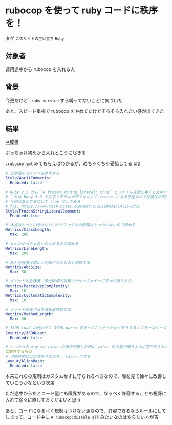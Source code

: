 # rubocop を使って ruby コードに秩序を！

タグ `このサイトの生い立ち` `Ruby`

## 対象者

運用途中から rubocop を入れる人

## 背景

今更だけど `.ruby-version` すら縛ってないことに気づいた

あと、スピード重視で rubocop をやめてたけどそろそろ入れたい感が出てきた

## 結果

[→成果](https://github.com/shimomuh/shimomuh.github.io/commit/b0bfa1f4c30137969d1bdc0d22f59b424946258b)

ぶっちゃけ初めから入れとこうに尽きる

`.rubocop.yml` みてもらえばわかるが、めちゃくちゃ妥協してる orz

```yml
# 日本語のコメントを許可する
Style/AsciiComments:
  Enabled: false

# Ruby 2.3 から `# frozen_string_literal: true` とファイル先頭に書くと文字リテラルが>デフォルトで freeze されるようになる
# これは Ruby 3.0 で文字リテラルがデフォルトで freeze になる予定なので互換性の問題も>あって移行シミュレーションが可能なように導入されている
# 今回はあえて気にして true にしてみる
# fyi: https://www.task-notes.com/entry/20160831/1472572735
Style/FrozenStringLiteralComment:
  Enabled: true

# 本当はもっと小分けしたいがリファクタの時間はもったいないので諦める
Metrics/ClassLength:
  Max: 200

# なんかめっちゃ長いのもあるので諦める
Metrics/LineLength:
  Max: 200

# 割と危険度が高いと判断されたものも許容する
Metrics/AbcSize:
  Max: 50

# メソッドの危険度（多分破壊的処理とかめっちゃやってるから怒られる）
Metrics/PerceivedComplexity:
  Max: 10
Metrics/CyclomaticComplexity:
  Max: 10

# メソッドの長さはある程度許容する
Metrics/MethodLength:
  Max: 30

# JSON.load の代わりに JSON.parse 使えってことだったけどそうするとエラーなケースがあ>ったのでひとまず回避
Security/JSONLoad:
  Enabled: false

# ハッシュの key => value の値を列挙した時に value の位置が揃うように空白を入れたとき
に警告するもの
# 可読性的には全然ありなので、 false にする
Layout/AlignHash:
  Enabled: false
```

本来これらの規制はカスタムせずに守られるべきなので、隙を見て徐々に改善していこうかなという次第

ただ途中からだとコード量にも限界があるので、なるべく許容することも視野に入れて徐々に直しておくがよいと思う

あと、コードになるべく規制はつけない派なので、許容できるならルールにしてしまって、コード中に `# rubocop:disable all` みたいなのはやらない方が吉
